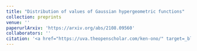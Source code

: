 ```yaml
---
title: "Distribution of values of Gaussian hypergeometric functions"
collection: preprints
venue: ''
paperurlArxiv: 'https://arxiv.org/abs/2108.09560'
collaborators: ''
citation: '<a href="https://uva.theopenscholar.com/ken-ono/" target=_blank>Ono K.</a>, Saad H.,<a href="https://sites.google.com/view/neelam-saikia/home" target=_blank>Saikia N.</a>,Pure and Applied Mathematics Quarterly, Special Issue for Don Zagier’s 70th birthday,  accepted for publication. '
---
```


